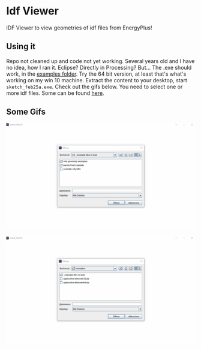 # Idf Viewer
IDF Viewer to view geometries of idf files from EnergyPlus!

## Using it 
Repo not cleaned up and code not yet working. Several years old and I have no idea, how I ran it. Eclipse? Directly in Processing? But... The .exe should work, in the [examples folder](https://github.com/christophwaibel/IDF_Viewer/tree/master/examples/). Try the 64 bit version, at least that's what's working on my win 10 machine. Extract the content to your desktop, start `sketch_feb25a.exe`. Check out the gifs below. You need to select one or more idf files. Some can be found [here](https://github.com/christophwaibel/IdfViewer/tree/main/examples/_example%20files%20to%20load).

## Some Gifs

![Chris Mackey's house from his ladybug honeybee tutorials on Youtube](https://github.com/christophwaibel/IdfViewer/blob/main/IDF_Viewer_House.gif "Chris Mackey house")


![Pareto front example](https://github.com/christophwaibel/IdfViewer/blob/main/IDF_Viewer_Pareto.gif "Pareto front example")
